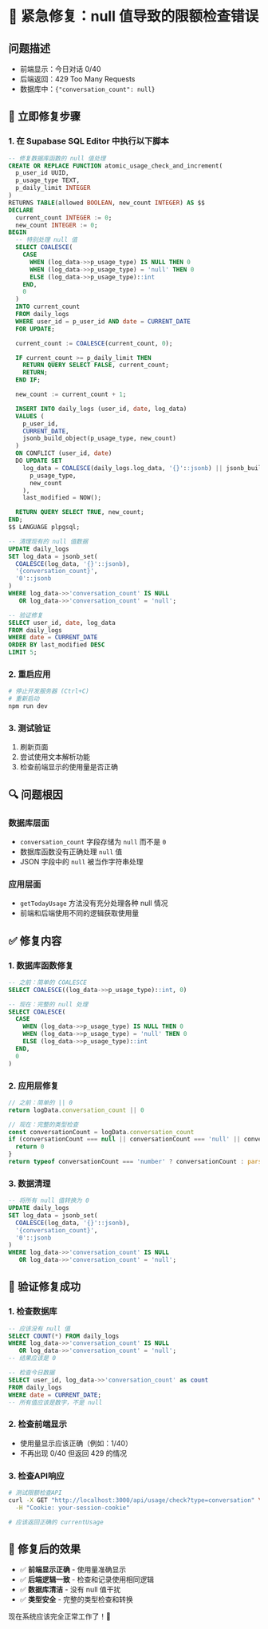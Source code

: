 # 🚨 紧急修复：null 值导致的限额检查错误

## 问题描述
- 前端显示：今日对话 0/40
- 后端返回：429 Too Many Requests
- 数据库中：`{"conversation_count": null}`

## 🔧 立即修复步骤

### 1. 在 Supabase SQL Editor 中执行以下脚本

```sql
-- 修复数据库函数的 null 值处理
CREATE OR REPLACE FUNCTION atomic_usage_check_and_increment(
  p_user_id UUID,
  p_usage_type TEXT,
  p_daily_limit INTEGER
)
RETURNS TABLE(allowed BOOLEAN, new_count INTEGER) AS $$
DECLARE
  current_count INTEGER := 0;
  new_count INTEGER := 0;
BEGIN
  -- 特别处理 null 值
  SELECT COALESCE(
    CASE 
      WHEN (log_data->>p_usage_type) IS NULL THEN 0
      WHEN (log_data->>p_usage_type) = 'null' THEN 0
      ELSE (log_data->>p_usage_type)::int
    END, 
    0
  )
  INTO current_count
  FROM daily_logs
  WHERE user_id = p_user_id AND date = CURRENT_DATE
  FOR UPDATE;

  current_count := COALESCE(current_count, 0);

  IF current_count >= p_daily_limit THEN
    RETURN QUERY SELECT FALSE, current_count;
    RETURN;
  END IF;

  new_count := current_count + 1;

  INSERT INTO daily_logs (user_id, date, log_data)
  VALUES (
    p_user_id,
    CURRENT_DATE,
    jsonb_build_object(p_usage_type, new_count)
  )
  ON CONFLICT (user_id, date)
  DO UPDATE SET
    log_data = COALESCE(daily_logs.log_data, '{}'::jsonb) || jsonb_build_object(
      p_usage_type,
      new_count
    ),
    last_modified = NOW();

  RETURN QUERY SELECT TRUE, new_count;
END;
$$ LANGUAGE plpgsql;

-- 清理现有的 null 值数据
UPDATE daily_logs 
SET log_data = jsonb_set(
  COALESCE(log_data, '{}'::jsonb),
  '{conversation_count}',
  '0'::jsonb
)
WHERE log_data->>'conversation_count' IS NULL 
   OR log_data->>'conversation_count' = 'null';

-- 验证修复
SELECT user_id, date, log_data 
FROM daily_logs 
WHERE date = CURRENT_DATE 
ORDER BY last_modified DESC 
LIMIT 5;
```

### 2. 重启应用
```bash
# 停止开发服务器 (Ctrl+C)
# 重新启动
npm run dev
```

### 3. 测试验证
1. 刷新页面
2. 尝试使用文本解析功能
3. 检查前端显示的使用量是否正确

## 🔍 问题根因

### 数据库层面
- `conversation_count` 字段存储为 `null` 而不是 `0`
- 数据库函数没有正确处理 `null` 值
- JSON 字段中的 `null` 被当作字符串处理

### 应用层面
- `getTodayUsage` 方法没有充分处理各种 null 情况
- 前端和后端使用不同的逻辑获取使用量

## ✅ 修复内容

### 1. 数据库函数修复
```sql
-- 之前：简单的 COALESCE
SELECT COALESCE((log_data->>p_usage_type)::int, 0)

-- 现在：完整的 null 处理
SELECT COALESCE(
  CASE 
    WHEN (log_data->>p_usage_type) IS NULL THEN 0
    WHEN (log_data->>p_usage_type) = 'null' THEN 0
    ELSE (log_data->>p_usage_type)::int
  END, 
  0
)
```

### 2. 应用层修复
```typescript
// 之前：简单的 || 0
return logData.conversation_count || 0

// 现在：完整的类型检查
const conversationCount = logData.conversation_count
if (conversationCount === null || conversationCount === 'null' || conversationCount === undefined) {
  return 0
}
return typeof conversationCount === 'number' ? conversationCount : parseInt(conversationCount) || 0
```

### 3. 数据清理
```sql
-- 将所有 null 值转换为 0
UPDATE daily_logs 
SET log_data = jsonb_set(
  COALESCE(log_data, '{}'::jsonb),
  '{conversation_count}',
  '0'::jsonb
)
WHERE log_data->>'conversation_count' IS NULL 
   OR log_data->>'conversation_count' = 'null';
```

## 🧪 验证修复成功

### 1. 检查数据库
```sql
-- 应该没有 null 值
SELECT COUNT(*) FROM daily_logs 
WHERE log_data->>'conversation_count' IS NULL 
   OR log_data->>'conversation_count' = 'null';
-- 结果应该是 0

-- 检查今日数据
SELECT user_id, log_data->>'conversation_count' as count
FROM daily_logs 
WHERE date = CURRENT_DATE;
-- 所有值应该是数字，不是 null
```

### 2. 检查前端显示
- 使用量显示应该正确（例如：1/40）
- 不再出现 0/40 但返回 429 的情况

### 3. 检查API响应
```bash
# 测试限额检查API
curl -X GET "http://localhost:3000/api/usage/check?type=conversation" \
  -H "Cookie: your-session-cookie"

# 应该返回正确的 currentUsage
```

## 🚀 修复后的效果

- ✅ **前端显示正确** - 使用量准确显示
- ✅ **后端逻辑一致** - 检查和记录使用相同逻辑
- ✅ **数据库清洁** - 没有 null 值干扰
- ✅ **类型安全** - 完整的类型检查和转换

现在系统应该完全正常工作了！🎉
